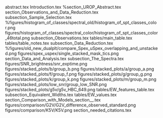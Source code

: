abstract.tex
Introduction.tex
%section_UROP_Abstract.tex
section_Observations_and_Data_Reduction.tex
subsection_Sample_Selection.tex
%figures/histogram_of_classes/spectral_old/histogram_of_spt_classes_color.png
figures/histogram_of_classes/spectral_color/histogram_of_spt_classes_color_46total.png
subsection_Observations.tex
tables/main_table.tex
tables/table_notes.tex
subsection_Data_Reduction.tex
%figures/old_new_dualplt/compare_Spex_uSpex_overlapping_and_unstacked.png
figures/spex_uspex/single_stacked_mask_tics.png
section_Data_and_Analysis.tex
subsection_The_Spectra.tex
figures/SNR_brightness/snr_exptime.png
figures/stacked_plots/b/group_b.png
figures/stacked_plots/a/group_a.png
figures/stacked_plots/f/group_f.png
figures/stacked_plots/g/group_g.png
figures/stacked_plots/k/group_k.png
figures/stacked_plots/m/group_m.png
figures/stacked_plots/low_snr/group_low_SNR.png
figures/stacked_plots/g5v/g5v_HBC_649.png
tables/EW_features_table.tex
subsection_Equivalent_Widths.tex
tables/EW_values.tex
section_Comparison_with_Models_section__.tex
figures/comparison/G2V/G2V_difference_observed_standard.png
figures/comparison/K5V/K5V.png
section_needed_citations.tex